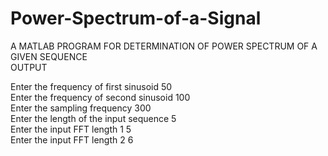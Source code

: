 # Power-Spectrum-of-a-Signal  
A MATLAB PROGRAM FOR DETERMINATION OF POWER SPECTRUM OF A GIVEN SEQUENCE  
OUTPUT  

Enter the frequency of first sinusoid 50  
Enter the frequency of second sinusoid 100  
Enter the sampling frequency 300  
Enter the length of the input sequence 5  
Enter the input FFT length 1 5  
Enter the input FFT length 2 6  
